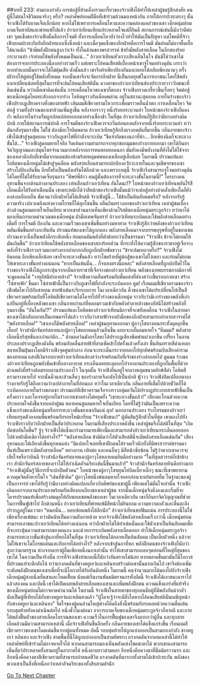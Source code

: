 ##บทที่ 233: สามกองกำลัง
การต่อสู้ที่บ้าคลั่งกราดเกรี้ยวของจ้าวเฟิงได้ทำให้เหล่าผู้ชมรู้สึกสงสัย
คนผู้นี้ไม่สนใจชีวิตตนจริงๆ หรือ?
เหล่าศิษย์ยอดฝีมือที่เข้าร่วมล้วนมองหน้ากัน
ภายใต้การปะทะตรงๆ นั้น จ้าวเฟิงได้รับบาดเจ็บเล็กน้อย หากไม่ใช่เพราการเคลื่อนไหวและความคล่องแคล่วของเขา เด็กหนุ่มย่อมบาดเจ็บสาหัสและพ่ายแพ้ไปแล้ว
อ้าวเยว่เทียนเทียนประหลาดใจแต่ก็ยินดี สถานการณ์เช่นนี้นับว่าดีต่อเขา
จุดแข็งของจ้าวเฟิงนั้นคือการโจมตี ทั้งการเคลื่อนไหวยังว่องไวทำให้มันเป็นปัญหา
แต่โชคดีที่จ้าวเฟิงยอมปะทะกับกับอีกฝ่ายแบบซึ่งซึ่งหน้า และเมื่อจุดแข็งของอีกฝ่ายคือการโจมตี มันย่อมไม่อาจยื้ดเยื้อได้นานนัก
“ข้ามีพลังฝึกตนสูงกว่าเจ้า ทั้งในด้านของพรสวรรค์ ข้ายังมีพลังสายเลือด ในอีกสองร้อยกระบวนท่า เจ้าย่อมใช้พลังทั้งหมดเป็นแน่...”
อ้าวเยว่เทียนหัวเราะเสียงเย็นในใจ
มันมิใช่ว่าเขาไม่ต้องการจบการประลองนี้ลงอย่างรวดเร็ว แต่เพราะไอ้คนเสียสติเบื้องหน้าเขาจู่โจมอย่างดุดัน เกรงว่าหากทำแบบนั้นอาจจะได้ไม่คุ้มเสีย
ดังนั้นแล้ว เขาจึงทำเพียงป้องกันและตอบโต้กลับเพียงนานๆ ครั้ง เฝ้ารอให้คู่ต่อสู้ใช้พลังทั้งหมด จากนั้นเขาจึงจะจัดการอีกฝ่าย
นี่เป็นกลยุทธ์ในการเอาชนะโดยใช้พลังแลกเปลี่ยนน้อยที่สุดในการที่จะล้มไอ้คนเสียสตินั่น
ดวงตาของอ้าวเยว่เทียนส่องประกายวาววับขณะที่คิดเช่นนั้น
ทว่าเมื่อเขาคิดเช่นนั้น การเคลื่อนไหวของเขาก็ตกลง
จ้าวเฟิงกราดเกรี้ยวขึ้นเรื่อยๆ จิตต่อสู้ของเด็กหนุ่มไหลทะลักออกจากร่าง โลหิตดูราวกับเดือดพล่าน อยู่ในสถานะสุดยอด
ภายในร่างของจ้าวเฟิงปรากฏเสียงครางหึ่งของสายฟ้า เส้นผมสีเขียวครามไหวกระเพื่อมราวคลื่นน้ำตก
การเคลื่อนไหว จิตต่อสู้ รวมทั้งปราณของเขาล้วนเพิ่มสูงขึ้น
หลังจากราวๆ หนึ่งร้อยกระบวนท่า ใบหน้าของจ้าวเฟิงก็แดงก่ำ พลังภายในร่างเริ่มถูกปลดปล่อยออกมาอย่างเชื่องช้า
ในที่สุด
อ้าวเยว่เทียนก็รู้สึกว่ามีบางอย่างผิดปกติ
ภายใต้สถานการณ์ปกติ การโจมตีของจ้าวเฟิงควรจะเริ่มอ่อนลงหลังจากหนึ่งร้อยกระบวนท่า ทว่ามันกลับรุนแรงขึ้น
ไม่ใช่ ต้องมีอะไรผิดพลาด
อ้าวเยว่เทียนรู้สึกถึงแรงกดดันที่มากขึ้น กลิ่นอายของจ้าวเฟิงได้เข้าสู่จุดสุดยอด ราวกับภูเขาไฟที่กำลังจะระเบิด
“ขีดจำกัดของนภาที่ห้า... อีกเพียงนิดก็จะทะลวงขั้นได้...”
จ้าวเฟิงสูดลมหายใจลึก รีดเค้นความสามารถจากทุกซอกมุมของร่างกายออกมา
เขาได้กินยาจิตวิญญาณและสมุนไพรจำนวนมากหลังจากการทดสอบยอดนภา
มันยังคงมีพลังงานที่ยังไม่ได้ใช้จากของเหลวลึกลับที่เขาดื่มจากแดนต้องห้ามร้อยหลุมศพหลงเหลืออยู่เล็กน้อย
ในยามนี้
ปราณแท้และโลหิตของเด็กหนุ่มได้เข้าสู่จุดเดือด พลังสายเลือดสามารถปกป้องอวัยวะภายในและจุดชีพจรของเขา สร้างโล่ป้องกันขึ้น อีกทั้งยังเป็นพลังเสริมได้อีกด้วย
และเพราะเหตุนี้ จ้าวเฟิงจึงสามารถจู่โจมอย่างดุดันได้โดยที่ไม่ได้รับบาดเจ็บรุนแรง
“ศิษย์พี่อ้าว คนผู้นั้นต้องการที่จะทะลวงขั้นในยามนี้!”
ใครบางคนอุทานขึ้นจากด้านล่างลานประลอง เอ่ยเตือนอ้าวเยว่เทียน
อันใดนะ!?
ใบหน้าของอ้าวเยว่เทียนพลันไร้สีเลือดเมื่อได้รับคำเตือนนั้น
เขาตระหนักได้ว่าสีหน้าของจ้าวเฟิงนั้นแม้ว่าจะต่อสู้อย่างบ้าคลั่งเพียงใดก็ยังคงสงบเยือกเย็น ชัดเจนว่าอีกฝ่ายไม่ได้เสียสติ
จ้าวเฟิงผู้นี้... ใช้ข้าเป็นหินลับคมหรือ?
หลังจากรับรู้ความจริง เปลวเพลิงแห่งความโกรธก็ได้ลุกโชนขึ้น กลืนกินทรวงอกของอ้าวเยว่เทียน
เหล่าผู้ชมเบื้องล่างล้วนสูดลมหายใจเย็นเยียบ
พวกเขาส่วนมากเห็นเพียงด้านไร้สติของเด็กหนุ่มตระกูลจ้าว ทว่าหาได้มองเห็นการคาดคำนวณของเด็กหนุ่ม
ฝ่ามือเทพจันทรา!
อ้าวเยว่เทียนระเบิดและใช้พลังสายเลือดอย่างเต็มที่ การโจมตี ป้องกัน และความเร็วของเขาเพิ่มขึ้นอย่างมหาศาล
จ้าวเฟิงรู้สึกว่าพลังของอ้าวเยว่เทียนพลันเพิ่มขึ้นอย่างกะทันหัน ปราณแท้ของเขาได้ถูกกดลง
พลังสายเลือดมาจากบรรพบุรุษที่อยู่ในขอบเขตปราณเทวะซึ่งเป็นพลังอีกระดับหนึ่ง ย่อมกดดันพลังที่ต่ำต้อยกว่าเป็นธรรมดา
“จ้าวเฟิง ข้าจะไม่ยอมให้มันเกิดขึ้น”
อ้าวเยว่เทียนใช้พลังสายเลือดของเขาสองร้อยส่วน ที่กระทั่งให้ความรู้สึกของราชาอยู่เจือจาง
พลังที่จ้าวเฟิงรวบรวมมาอย่างยากลำบากกลับถูกอีกฝ่ายขัดขวาง
“ข้าจะล้มเหลวหรือ?”
จ้าวเฟิงไม่ยินยอม
อีกเพียงเล็กน้อย เขาก็จะทะลวงขั้นแล้ว
ทว่าโชคร้ายที่คู่ต่อสู้ของเขาไม่โง่เขลา และย่อมไม่ยอมให้เขาทะลวงขั้นอย่างแน่นอน
“หากเป็นเช่นนั้น... ก็จบลงตรงนี้แหละ”
พลังสายเลือดที่ถูกปกปิดไว้ในร่างของจ้าวเฟิงได้ถูกกระตุ้นจากกลิ่นอายราชาที่เจือจางของอ้าวเยว่เทียน
พลังของเทพบรรพกาลมิอาจที่จะดูแคลนได้
“วายุอัสนีทำลายล้าง!”
จ้าวเฟิงตวาดลั่นพร้อมกับชั้นแสงที่ส่องสว่างขึ้นรอบกายเขา สร้าง ‘โซ่สายฟ้า’ ขึ้นมา
โซ่สายฟ้านี้เป็นราวกับภูเขาไฟที่กำลังจะระเบิดออก
ตูม!
เรือนผมสีเขียวครามของจ้าวเฟิงพัดไหวไปกับสายลม สายฟ้าเต้นระริกรอบกาย
ในเวลาเดียวกัน
คิ้วของเขาได้แปรเปลี่ยนไปเป็นสีเขียวครามพร้อมกับที่โลหิตสีเขียวครามได้โคจรไปทั่วร่างของเด็กหนุ่ม ราวกับว่ามีเงาร่างของพลังที่เก่าแก่ยืนอยู่ที่เบื้องหลังของเขา
กลิ่นอายเก่าแก่ที่หลอมรวมเข้ากับพลังทำลายล้างของอัสนีได้สร้างพลังที่รุนแรงขึ้น
“อันใดกัน!?”
ปราณแท้และโลหิตของอ้าวเยว่เทียนมิอาจที่จะขยับเคลื่อน
จ้าวเฟิงในสายตาของเขาได้กลับกลายเป็นเทพมารไปแล้ว ราวกับว่าสายฟ้าจากฝ่ามือของอีกฝ่ายสามารถทำลายสวรรค์ได้
“พลังสายเลือด!”
“เขาเองก็มีพลังสายเลือด!”
เหล่าผู้ชมอุทานออกมา ผู้อาวุโสบางคนกระทั่งผุดลุกขึ้น
เฮือก!
จ้าวสำนักจันทร์สลายและผู้อาวุโสหลายคนล้วนยืนขึ้น แทบจะกลั้นลมหายใจ
“หืมมม? พลังสายเลือดนี้บริสุทธิ์และเก่าแก่นัก...”
ด้านแคว้นมังกรโลหะได้ปรากฏเสียงพึมพำแผ่วเบาขึ้น
เปรี้ยง
ในลานประลองปรากฏเสียงดังลั่น พร้อมกับคลื่นสายฟ้าที่สาดซัดเข้าไปครั้งแล้วครั้งเล่า
พื้นหินทรายสีดำแหลกสลายเป็นฝุ่นผงโดยมีจ้าวเฟิงจุดศูนย์กลาง ก่อนจะกระเด็นกระจายออกไปทุกทิศพร้อมกับเสียงคำรามของสายลม
แสงสีเงินรอบกายอ้าวเยว่เทียนส่องสว่างจ้าพร้อมกับที่เจ้าของร่างล่าถอยไป
ตูมมม
ร่างของอ้าวเยว่เทียนถูกพลังซัดเข้าที่กลางอากาศ กระเด็นลอยทะลุออกไปจากลานประลองที่ถูกกั้นพื้นที่ด้วยม่านพลังที่สร้างล้อมรอบลานประลองไว้
ในจุดนั้น
จ้าวเฟิงยืนอยู่ใจกลางหลุมขนาดยักษ์สีดำ โลหิตสีครามจางหายไป
จากนั้นคิ้วและส่วนอื่นๆ ของร่างกายจึงกลับไปเป็นปกติ
ฟู่ววว
จ้าวเฟิงปิดเปลือกตาลง ร่างกายรับรู้ได้ถึงความว่างเปล่าภายในที่อ่อนแอ
ทว่าในเวลาเดียวกัน กลิ่นอายที่เต็มไปด้วยชีวิตก็ได้ระเบิดออกภายในร่างของเขา ปราณแท้สีเขียวครามเจือจางราวกลุ่มควันได้ปรากฏประกายสายฟ้าขึ้นเป็นครั้งคราว และโคจรอยู่ภายในร่างกายเขาอย่างไม่หยุดยั้ง
“เขาทะลวงขั้นแล้ว!”
เสียงตะโกนด้วยความประหลาดใจดังขึ้นจากเหล่าผู้ชม
หลายคนสูดลมหายใจเย็นเยียบ โดยที่ไม่รู้ว่ามันเป็นเพราะความแข็งแกร่งของเด็กหนุ่มหรือการทะลวงขั้นของเขากันแน่
ตุบ!
นอกลานประลอง ร่างโทรมของอ้าวเยว่เทียนทรุดตัวลงบนพื้นพร้อมกับรอยไหม้เกรียม
“จ้าวเฟิงชนะ!”
ผู้ตัดสินรู้สึกตัวในที่สุด เขามองไปยังจ้าวเฟิงราวกับว่าอีกฝ่ายเป็นสัตว์ประหลาด
ในยามที่เสียงประกาศดังขึ้น
เหล่าผู้ชมจึงได้สติในที่สุด
“เกิดบัดซบอันใดขึ้น? จู่ๆ จ้าวเฟิงได้แข็งแกร่งมากมายเพียงนี้และสามารถส่งอ้าวเยว่เทียนกระเด็นลอยออกไปด้วยฝ่ามือเดียวได้อย่างไร?”
“พลังสายเลือด ข้ามิคิดว่าไอ้ตัวเสียสตินี่จะมีพลังสายเลือดเช่นกัน”
เสียงอุทานและโต้เถียงดังขึ้นทุกหนแห่ง
“มิแปลกใจเลยที่เขาฝึกตนได้รวดเร็วนักทั้งที่มีพรสวรรค์ธรรมดา ที่แท้เป็นเพราะมีพลังสายเลือด”
หยางกาน เป่ยม่อ และคนอื่นๆ มีสีหน้าซับซ้อน ไม่รู้ว่าพวกเขาควรจะเสียใจหรือว่ายินดี
จ้าวสำนักจันทร์สลายและผู้อาวุโสหลายคนยินดีอย่างมาก
“ในที่สุดสวรรค์ก็เข้าข้างเรา สำนักจันทร์สลายของเราได้ให้กำเนิดอัจฉริยะเช่นนี้ขึ้นมาแล้ว!”
จ้าวสำนักจันทร์สลายยินดีอย่างมาก
“จ้าวเฟิงผู้นั้นรู้วิธีการที่จะปกปิดตัวตน”
ใบหน้าของผู้อาวุโสหยุนไห่บิดเบี้ยวเล็กๆ ขณะที่เขาพยายามควบคุมจิตสังหารในใจ
“เช่นที่ข้าคิด”
ผู้อาวุโสหนึ่งพ่นลมหายใจออกก่อนจะแย้มรอยยิ้ม ในฐานะของผู้เป็นอาจารย์ เขาได้รับรู้ว่ามีบางอย่างผิดแปลกเกี่ยวกับศิษย์ของเขาผู้นี้ เพียงแค่ไม่มั่นใจเท่านั้น
จ้าวเฟิงเดินออกจากลานประลองพร้อมกับเสียงถกเถียงของเหล่าผู้ชม จากนั้นเด็กหนุ่มจึงนั่งลงและเริ่มที่จะโคจรปราณแท้เพื่อสร้างสมดุลให้กับขอบเขตพลังของเขา
ในเวลาเดียวกัน เขาก็กินยาจิตวิญญาณที่ช่วยในการฟื้นฟูเข้าไป
อีกด้านหนึ่ง
อ้าวเยว่เทียนที่พ่ายแพ้มีสีหน้าไม่ยินยอม ความหวาดกลัวและตื่นตะลึงปรากฏอยู่ในแววตา
“หมอนั่น... หลบซ่อนพลังได้ลึกนัก”
อ้าวเยว่เทียนขบฟันแน่น
การประลองนี้ไม่ใช่เพียงเรื่องแพ้ชนะ ทว่ามันนับเป็นความอับอายด้วย
หากจ้าวเฟิงใช้พลังสายเลือดเร็วกว่านี้ เด็กหนุ่มย่อมสามารถเอาชนะอ้าวเยว่เทียนได้อย่างแน่นอน
ทว่าอีกฝ่ายไม่ได้ทำเช่นนั้นและใช้ตัวเขาเป็นหินลับคมเพื่อที่จะกระตุ้นความสามารถของตนเอง และด้วยการระเบิดพลังสายเลือดออก ทำให้เด็กหนุ่มตระกูลจ้าวสามารถทะลวงขั้นเข้าสู่นภาที่หกได้ในที่สุด
อ้าวเยว่เทียนได้กลายเป็นหินลับคม เป็นเบี้ยตัวหนึ่ง
แล้วจะไม่ให้เขาจะไม่โกรธแค้นและอับอายได้อย่างไร?
หลังจากเข้าสู่นภาที่หก พลังฝึกตนของจ้าวเฟิงก็นับว่าสูงกว่ามาตรฐาน ห่างจากดาราผู้อื่นเพียงหนึ่งนภาเท่านั้น ทำให้เขาสามารถกลบจุดอ่อนที่ใหญ่ที่สุดของเขาได้
ในความเป็นจริงนั้น การที่จ้าวเฟิงทำแบบนี้ก็นับว่าอันตรายไม่น้อย หากพลาดขึ้นมามันก็มีโอกาสที่ปราณแท้จะตีกลับได้
ทว่าแรงกดดันที่ชางหยูเยว่และหลินทงสร้างต่อเขานั้นมากเกินไป เขาจึงต้องเพิ่มระดับพลังฝึกตนของเขาเพื่อที่จะมีโอกาสได้รับอันดับหนึ่ง
ในยามนี้
คนจำนวนมากได้มองไปยังจ้าวเฟิง เด็กหนุ่มผู้สงบนิ่งเย็นชาและโหดเหี้้ยม
นับแต่เริ่มงานพันธมิตรจนกรทั่งบัดนี้ จ้าวเฟิงได้เอาชนะดาราไปแล้วสองคน
และบัดนี้ เขาได้เปิดเผยพลังสายเลือดของเขาและเพิ่มพลังฝึกตน ความแข็งแกร่งที่แท้จริงของเด็กหนุ่มย่อมไม่อาจคาดคำนวณได้
ในยามนี้
จ้าวเฟิงในสายตาของทุกคนคือผู้ที่มีพลังอันน่ากลัว นับเป็นผู้ที่เทียบได้กับชางหยูเยว่และหลินทงแล้ว
“ผู้ใดจะรู้ว่าจะมีสิ่งใดหากไอ้คนเสียสตินั่นเผชิญหน้ากับชางหยูเยว่และหลินทง”
จิตใจของผู้คนส่วนใหญ่ต่างก็คิดถึงสิ่งนี้พร้อมกับรอคอยด้วยความตื่นเต้น
รอบสุดท้ายยังคงดำเนินต่อไป
หนึ่งชั่วโมงต่อมา อาการบาดเจ็บของเด็กหนุ่มตระกูลจ้าวก็หายดี และภายใต้พลังฟื้นตัวของสายเลือดโบราณของเขา ความเร็วในการฟื้นฟูของเขาจึงมากกว่าผู้อื่น และทุกสายเลือดล้วนมีความสามารถเหล่านี้
เมื่อจ้าวเฟิงยืนขึ้นอีกครั้ง กลิ่นอายของเขาได้แข็งแกร่งขึ้น เรือนผมสีเขียวคราวของเขาโดดเด่นขึ้นจากผู้คนทั้งหมด
บัดนี้
รอบสุดท้ายได้ถูกแบ่งออกเป็นสามกองกำลัง
ชางหยูเยว่ หลินทง และจ้าวเฟิง
สามพื้นที่นี้ได้ถูกแบ่งออกเป็นสามทิศทาง แรงกดดันจากคนเหล่านี้ได้ทำให้เหล่าศิษย์ที่เข้าร่วมไม่อาจหายใจได้
หากคนสามารถมองเห็นพลังแห่งโชคชะตาได้ พวกเขาคงสามารถเห็นสัตว์ประหลาดทั้งสามอยู่ในอากาศได้
หนึ่งดาบยาวสามหลา อีกหนึ่งคือดวงตาที่มืดมิดราวนรก และอีกหนึ่งคือดวงตาสีเขียวครามที่สามารถกำหนดชีวิต
แรงกดดันที่มาจากทั้งสามได้เข้าปะทะกัน พลังของพวกเขาเป็นสิ่งที่เหนือกว่าเหล่าอัจฉริยะของทั้งสิบสามสำนัก


[Go To Next Chapter]( ./13.md)